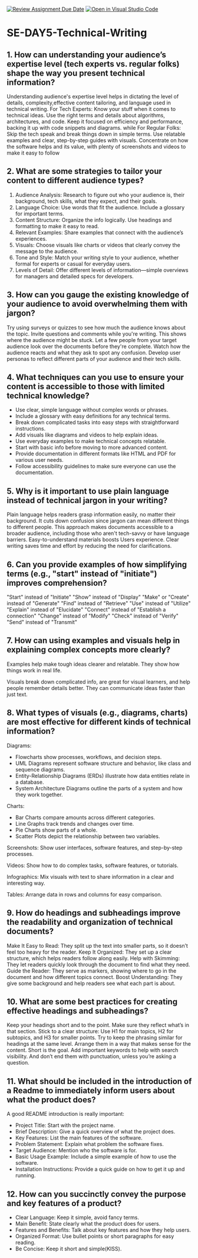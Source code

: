 [![Review Assignment Due Date](https://classroom.github.com/assets/deadline-readme-button-22041afd0340ce965d47ae6ef1cefeee28c7c493a6346c4f15d667ab976d596c.svg)](https://classroom.github.com/a/zsAR-pyY)
[![Open in Visual Studio Code](https://classroom.github.com/assets/open-in-vscode-2e0aaae1b6195c2367325f4f02e2d04e9abb55f0b24a779b69b11b9e10269abc.svg)](https://classroom.github.com/online_ide?assignment_repo_id=18891299&assignment_repo_type=AssignmentRepo)
# SE-DAY5-Technical-Writing
## 1. How can understanding your audience’s expertise level (tech experts vs. regular folks) shape the way you present technical information?
Understanding audience's expertise level helps in  dictating the level of details, complexity,effective content tailoring, and language used in technical writing.
For  Tech Experts:
Know your stuff when it comes to technical ideas. Use the right terms and details about algorithms, architectures, and code. Keep it focused on efficiency and performance, backing it up with code snippets and diagrams.
 while
For  Regular Folks:
Skip the tech speak and break things down in simple terms. Use relatable examples and clear, step-by-step guides with visuals. Concentrate on how the software helps and its value, with plenty of screenshots and videos to make it easy to follow

## 2. What are some strategies to tailor your content to different audience types?
1. Audience Analysis: Research to figure out who your audience is, their background, tech skills, what they expect, and their goals.
2. Language Choice: Use words that fit the audience. Include a glossary for important terms.
3. Content Structure: Organize the info logically. Use headings and formatting to make it easy to read.
4. Relevant Examples: Share examples that connect with the audience’s experiences.
5. Visuals: Choose visuals like charts or videos that clearly convey the message to the audience.
6. Tone and Style: Match your writing style to your audience, whether formal for experts or casual for everyday users.
7. Levels of Detail: Offer different levels of information—simple overviews for managers and detailed specs for developers.
   
## 3. How can you gauge the existing knowledge of your audience to avoid overwhelming them with jargon?
Try using surveys or quizzes to see how much the audience knows about the topic.
Invite questions and comments while you're writing. This shows where the audience might be stuck.
Let a few people from your target audience look over the documents before they're complete.
Watch how the audience reacts and what they ask to spot any confusion.
Develop user personas to reflect different parts of your audience and their tech skills.

## 4. What techniques can you use to ensure your content is accessible to those with limited technical knowledge?
- Use clear, simple language without complex words or phrases.
- Include a glossary with easy definitions for any technical terms.
- Break down complicated tasks into easy steps with straightforward instructions.
- Add visuals like diagrams and videos to help explain ideas.
- Use everyday examples to make technical concepts relatable.
- Start with basic info before moving to more advanced content.
- Provide documentation in different formats like HTML and PDF for various user needs.
- Follow accessibility guidelines to make sure everyone can use the documentation.

## 5. Why is it important to use plain language instead of technical jargon in your writing?
Plain language helps readers grasp information easily, no matter their background.
It cuts down confusion since jargon can mean different things to different people.
This approach makes documents accessible to a broader audience, including those who aren't tech-savvy or have language barriers. 
Easy-to-understand materials boosts Users experience.
Clear writing saves time and effort by reducing the need for clarifications.

## 6. Can you provide examples of how simplifying terms (e.g., "start" instead of "initiate") improves comprehension?
"Start" instead of "Initiate"
"Show" instead of "Display"
"Make" or "Create" instead of "Generate"
"Find" instead of "Retrieve"
"Use" instead of "Utilize"
"Explain" instead of "Elucidate"
"Connect" instead of "Establish a connection"
"Change" instead of "Modify"
"Check" instead of "Verify"
"Send" instead of "Transmit"

## 7. How can using examples and visuals help in explaining complex concepts more clearly?
Examples help make tough ideas clearer and relatable. 
They show how things work in real life.

Visuals break down complicated info, are great for visual learners, and help people remember details better.
They can communicate ideas faster than just text.

## 8. What types of visuals (e.g., diagrams, charts) are most effective for different kinds of technical information?
Diagrams:
- Flowcharts show processes, workflows, and decision steps.
- UML Diagrams represent software structure and behavior, like class and sequence diagrams.
- Entity-Relationship Diagrams (ERDs) illustrate how data entities relate in a database.
- System Architecture Diagrams outline the parts of a system and how they work together.

Charts:
- Bar Charts compare amounts across different categories.
- Line Graphs track trends and changes over time.
- Pie Charts show parts of a whole.
- Scatter Plots depict the relationship between two variables.

Screenshots:
Show user interfaces, software features, and step-by-step processes.

Videos:
Show how to do complex tasks, software features, or tutorials.

Infographics:
Mix visuals with text to share information in a clear and interesting way.

Tables:
Arrange data in rows and columns for easy comparison.

## 9. How do headings and subheadings improve the readability and organization of technical documents?
Make It Easy to Read: They split up the text into smaller parts, so it doesn’t feel too heavy for the reader.
Keep It Organized: They set up a clear structure, which helps readers follow along easily.
Help with Skimming: They let readers quickly look through the document to find what they need.
Guide the Reader: They serve as markers, showing where to go in the document and how different topics connect.
Boost Understanding: They give some background and help readers see what each part is about.

## 10. What are some best practices for creating effective headings and subheadings?
Keep your headings short and to the point. Make sure they reflect what’s in that section.
Stick to a clear structure: Use H1 for main topics, H2 for subtopics, and H3 for smaller points.
Try to keep the phrasing similar for headings at the same level.
Arrange them in a way that makes sense for the content.
Short is the goal.
Add important keywords to help with search visibility.
And don’t end them with punctuation, unless you’re asking a question.

## 11. What should be included in the introduction of a Readme to immediately inform users about what the product does?
A good README introduction is really important:
- Project Title: Start with the project name.
- Brief Description: Give a quick overview of what the project does.
- Key Features: List the main features of the software.
- Problem Statement: Explain what problem the software fixes.
- Target Audience: Mention who the software is for.
- Basic Usage Example: Include a simple example of how to use the software.
- Installation Instructions: Provide a quick guide on how to get it up and running.

## 12. How can you succinctly convey the purpose and key features of a product?
- Clear Language: Keep it simple, avoid fancy terms.
- Main Benefit: State clearly what the product does for users.
- Features and Benefits: Talk about key features and how they help users.
- Organized Format: Use bullet points or short paragraphs for easy reading.
- Be Concise: Keep it short and simple(KISS).
